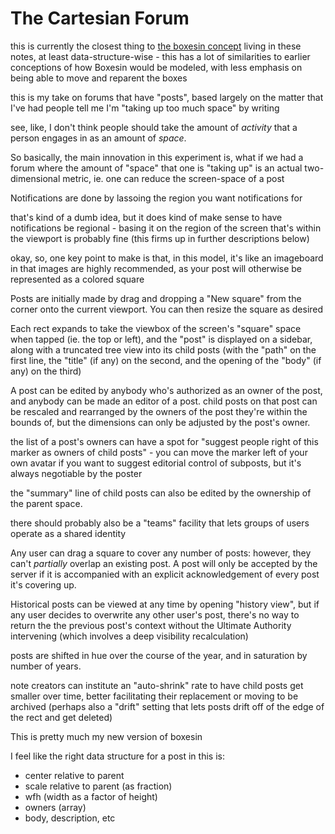 # The Cartesian Forum

this is currently the closest thing to [the boxesin concept](171a2617-8920-4ed9-ac6d-6488d023580f.md) living in these notes, at least data-structure-wise - this has a lot of similarities to earlier conceptions of how Boxesin would be modeled, with less emphasis on being able to move and reparent the boxes

this is my take on forums that have "posts", based largely on the matter that I've had people tell me I'm "taking up too much space" by writing

see, like, I don't think people should take the amount of *activity* that a person engages in as an amount of *space*.

So basically, the main innovation in this experiment is, what if we had a forum where the amount of "space" that one is "taking up" is an actual two-dimensional metric, ie. one can reduce the screen-space of a post

Notifications are done by lassoing the region you want notifications for

that's kind of a dumb idea, but it does kind of make sense to have notifications be regional - basing it on the region of the screen that's within the viewport is probably fine (this firms up in further descriptions below)

okay, so, one key point to make is that, in this model, it's like an imageboard in that images are highly recommended, as your post will otherwise be represented as a colored square

Posts are initially made by drag and dropping a "New square" from the corner onto the current viewport. You can then resize the square as desired

Each rect expands to take the viewbox of the screen's "square" space when tapped (ie. the top or left), and the "post" is displayed on a sidebar, along with a truncated tree view into its child posts (with the "path" on the first line, the "title" (if any) on the second, and the opening of the "body" (if any) on the third)

A post can be edited by anybody who's authorized as an owner of the post, and anybody can be made an editor of a post. child posts on that post can be rescaled and rearranged by the owners of the post they're within the bounds of, but the dimensions can only be adjusted by the post's owner.

the list of a post's owners can have a spot for "suggest people right of this marker as owners of child posts" - you can move the marker left of your own avatar if you want to suggest editorial control of subposts, but it's always negotiable by the poster

the "summary" line of child posts can also be edited by the ownership of the parent space.

there should probably also be a "teams" facility that lets groups of users operate as a shared identity

Any user can drag a square to cover any number of posts: however, they can't *partially* overlap an existing post. A post will only be accepted by the server if it is accompanied with an explicit acknowledgement of every post it's covering up.

Historical posts can be viewed at any time by opening "history view", but if any user decides to overwrite any other user's post, there's no way to return the the previous post's context without the Ultimate Authority intervening (which involves a deep visibility recalculation)

posts are shifted in hue over the course of the year, and in saturation by number of years.

note creators can institute an "auto-shrink" rate to have child posts get smaller over time, better facilitating their replacement or moving to be archived (perhaps also a "drift" setting that lets posts drift off of the edge of the rect and get deleted)

This is pretty much my new version of boxesin

I feel like the right data structure for a post in this is:

- center relative to parent
- scale relative to parent (as fraction)
- wfh (width as a factor of height)
- owners (array)
- body, description, etc
